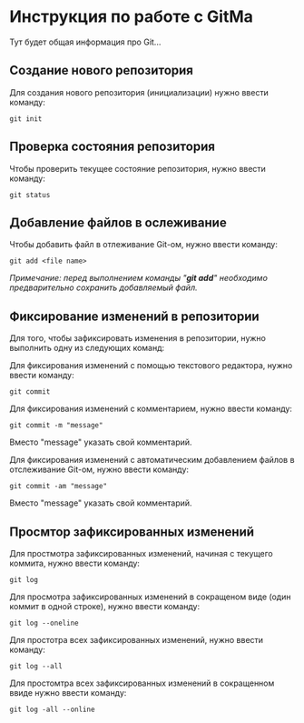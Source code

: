 # Инструкция по работе с GitMa

Тут будет общая информация про Git...

## Создание нового репозитория

Для создания нового репозитория (инициализации) нужно ввести команду:

    git init

## Проверка состояния репозитория

Чтобы проверить текущее состояние репозитория, нужно ввести команду:

    git status

## Добавление файлов в ослеживание

Чтобы добавить файл в отлеживание Git-ом, нужно ввести команду:

    git add <file name>

 *Примечание: перед выполнением команды "___git add___" необходимо предварительно сохранить добавляемый файл.*

 ## Фиксирование изменений в репозитории

 Для того, чтобы зафиксировать изменения в репозитории, нужно выполнить одну из следующих команд:

  Для фиксирования изменений с помощью текстового редактора, нужно ввести команду:

    git commit

Для фиксирования изменений с комментарием, нужно ввести команду:

    git commit -m "message"

Вместо "message" указать свой комментарий.

Для фиксирования изменений с автоматическим добавлением файлов в отслеживание Git-ом, нужно ввести команду:

    git commit -am "message"

Вместо "message" указать свой комментарий.

## Просмтор зафиксированных изменений

Для простмотра зафиксированных изменений, начиная с текущего коммита, нужно ввести команду:

    git log

Для просмотра зафиксированных изменений в сокращеном виде (один коммит в одной строке), нужно ввести команду:

    git log --oneline

Для простотра всех зафиксированных изменений, нужно ввести команду:

    git log --all

Для простомтра всех зафиксированных изменений в сокращенном ввиде нужно ввести команду:

    git log -all --online

    
